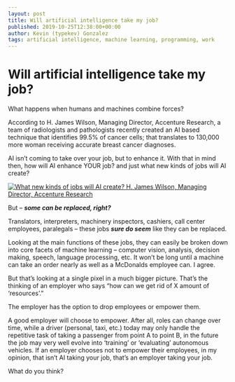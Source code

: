 ```yaml
---
layout: post
title: Will artificial intelligence take my job?
published: 2019-10-25T12:38:00+00:00
author: Kevin (typekev) Gonzalez
tags: artificial intelligence, machine learning, programming, work
---
```


# Will artificial intelligence take my job?

What happens when humans and machines combine forces?

According to H. James Wilson, Managing Director, Accenture Research, a team of radiologists and pathologists recently created an AI based technique that identifies 99.5% of cancer cells; that translates to 130,000 more woman receiving accurate breast cancer diagnoses.

AI isn’t coming to take over your job, but to enhance it. With that in mind then, how will AI enhance YOUR job? and just what new kinds of jobs will AI create?

[![What new kinds of jobs will AI create? H. James Wilson, Managing Director, Accenture Research](https://img.youtube.com/vi/OrkNc7_Wmb8/0.jpg)](https://www.youtube.com/watch?v=OrkNc7_Wmb8)

But – **_some can be replaced, right?_**

Translators, interpreters, machinery inspectors, cashiers, call center employees, paralegals – these jobs **_sure do seem_** like they can be replaced.

Looking at the main functions of these jobs, they can easily be broken down into core facets of machine learning – computer vision, analysis, decision making, speech, language processing, etc. It won’t be long until a machine can take an order nearly as well as a McDonalds employee can. I agree.

But that’s looking at a single pixel in a much bigger picture. That’s the thinking of an employer who says “how can we get rid of X amount of ‘resources’.”

The employer has the option to drop employees or empower them.

A good employer will choose to empower. After all, roles can change over time, while a driver (personal, taxi, etc.) today may only handle the repetitive task of taking a passenger from point A to point B, in the future the job may very well evolve into ‘training’ or ‘evaluating’ autonomous vehicles. If an employer chooses not to empower their employees, in my opinion, that isn’t AI taking your job, that’s an employer taking your job.

What do you think?
